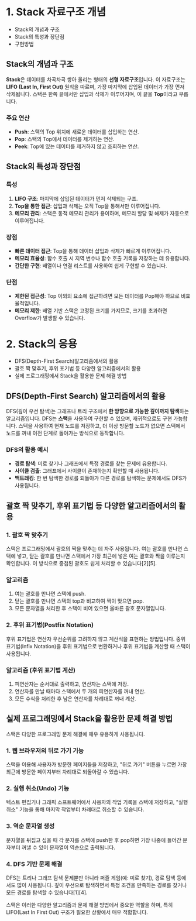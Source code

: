 # 1. Stack 자료구조 개념

- Stack의 개념과 구조
- Stack의 특성과 장단점
- 구현방법

## **Stack의 개념과 구조**

**Stack**은 데이터를 차곡차곡 쌓아 올리는 형태의 **선형 자료구조**입니다. 이 자료구조는 **LIFO (Last In, First Out)** 원칙을 따르며, 가장 마지막에 삽입된 데이터가 가장 먼저 삭제됩니다. 스택은 한쪽 끝에서만 삽입과 삭제가 이루어지며, 이 끝을 **Top**이라고 부릅니다.

### **주요 연산**

- **Push**: 스택의 Top 위치에 새로운 데이터를 삽입하는 연산.
- **Pop**: 스택의 Top에서 데이터를 제거하는 연산.
- **Peek**: Top에 있는 데이터를 제거하지 않고 조회하는 연산.

## **Stack의 특성과 장단점**

### **특성**

1. **LIFO 구조**: 마지막에 삽입된 데이터가 먼저 삭제되는 구조.
2. **Top을 통한 접근**: 삽입과 삭제는 오직 Top을 통해서만 이루어집니다.
3. **메모리 관리**: 스택은 동적 메모리 관리가 용이하며, 메모리 할당 및 해제가 자동으로 이루어집니다.

### **장점**

- **빠른 데이터 접근**: Top을 통해 데이터 삽입과 삭제가 빠르게 이루어집니다.
- **메모리 효율성**: 함수 호출 시 지역 변수나 함수 호출 기록을 저장하는 데 유용합니다.
- **간단한 구현**: 배열이나 연결 리스트를 사용하여 쉽게 구현할 수 있습니다.

### **단점**

- **제한된 접근성**: Top 이외의 요소에 접근하려면 모든 데이터를 Pop해야 하므로 비효율적입니다.
- **메모리 제한**: 배열 기반 스택은 고정된 크기를 가지므로, 크기를 초과하면 Overflow가 발생할 수 있습니다.

# 2. Stack의 응용

- DFS(Depth-First Search)알고리즘에서의 활용
- 괄호 짝 맞추기, 후위 표기법 등 다양한 알고리즘에서의 활용
- 실제 프로그래핑에서 Stack을 활용한 문제 해결 방법

## **DFS(Depth-First Search) 알고리즘에서의 활용**

DFS(깊이 우선 탐색)는 그래프나 트리 구조에서 **한 방향으로 가능한 깊이까지 탐색**하는 알고리즘입니다. DFS는 **스택**을 사용하여 구현할 수 있으며, 재귀적으로도 구현 가능합니다. 스택을 사용하여 현재 노드를 저장하고, 더 이상 방문할 노드가 없으면 스택에서 노드를 꺼내 이전 단계로 돌아가는 방식으로 동작합니다.

### **DFS의 활용 예시**

- **경로 탐색**: 미로 찾기나 그래프에서 특정 경로를 찾는 문제에 유용합니다.
- **사이클 검출**: 그래프에서 사이클이 존재하는지 확인할 때 사용됩니다.
- **백트래킹**: 한 번 탐색한 경로를 되돌아가 다른 경로를 탐색하는 문제에서도 DFS가 사용됩니다.

## **괄호 짝 맞추기, 후위 표기법 등 다양한 알고리즘에서의 활용**

### **1. 괄호 짝 맞추기**

스택은 프로그래밍에서 괄호의 짝을 맞추는 데 자주 사용됩니다. 여는 괄호를 만나면 스택에 넣고, 닫는 괄호를 만나면 스택에서 가장 최근에 넣은 여는 괄호와 짝을 이루는지 확인합니다. 이 방식으로 중첩된 괄호도 쉽게 처리할 수 있습니다[2][5].

### **알고리즘**

1. 여는 괄호를 만나면 스택에 push.
2. 닫는 괄호를 만나면 스택의 top과 비교하여 짝이 맞으면 pop.
3. 모든 문자열을 처리한 후 스택이 비어 있으면 올바른 괄호 문자열입니다.

### **2. 후위 표기법(Postfix Notation)**

후위 표기법은 연산자 우선순위를 고려하지 않고 계산식을 표현하는 방법입니다. 중위 표기법(Infix Notation)을 후위 표기법으로 변환하거나 후위 표기법을 계산할 때 스택이 사용됩니다.

### **알고리즘 (후위 표기법 계산)**

1. 피연산자는 순서대로 출력하고, 연산자는 스택에 저장.
2. 연산자를 만날 때마다 스택에서 두 개의 피연산자를 꺼내 연산.
3. 모든 수식을 처리한 후 남은 연산자를 차례대로 꺼내 계산.

## **실제 프로그래밍에서 Stack을 활용한 문제 해결 방법**

스택은 다양한 프로그래밍 문제 해결에 매우 유용하게 사용됩니다.

### **1. 웹 브라우저의 뒤로 가기 기능**

스택을 이용해 사용자가 방문한 페이지들을 저장하고, "뒤로 가기" 버튼을 누르면 가장 최근에 방문한 페이지부터 차례대로 되돌아갈 수 있습니다.

### **2. 실행 취소(Undo) 기능**

텍스트 편집기나 그래픽 소프트웨어에서 사용자의 작업 기록을 스택에 저장하고, "실행 취소" 기능을 통해 마지막 작업부터 차례대로 취소할 수 있습니다.

### **3. 역순 문자열 생성**

문자열을 뒤집고 싶을 때 각 문자를 스택에 push한 후 pop하면 가장 나중에 들어간 문자부터 꺼낼 수 있어 문자열이 역순으로 출력됩니다.

### **4. DFS 기반 문제 해결**

DFS는 트리나 그래프 탐색 문제뿐만 아니라 퍼즐 게임(예: 미로 찾기), 경로 탐색 등에서도 많이 사용됩니다. 깊이 우선으로 탐색하면서 특정 조건을 만족하는 경로를 찾거나 모든 경로를 탐색할 수 있습니다[1][4].

스택은 이러한 다양한 알고리즘과 문제 해결 방법에서 중요한 역할을 하며, 특히 LIFO(Last In First Out) 구조가 필요한 상황에서 매우 적합합니다.  

